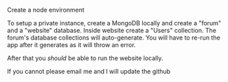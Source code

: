 Create a node environment

To setup a private instance, create a MongoDB locally and create a "forum" and a "website" database. Inside website create a "Users" collection. The forum's database collections will auto-generate. You will have to re-run the app after it generates as it will throw an error.

After that you <i>should</i> be able to run the website locally.

If you cannot please email me and I will update the github
